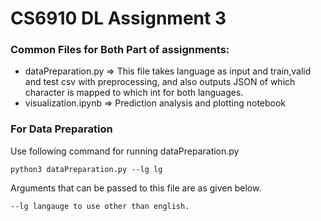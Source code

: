 # CS6910 DL Assignment 3

### Common Files for Both Part of assignments:
- dataPreparation.py => This file takes language as input and train,valid and test csv with preprocessing, and also outputs JSON of which character is mapped to which int for both languages.
- visualization.ipynb => Prediction analysis and plotting notebook
### For Data Preparation
Use following command for running dataPreparation.py

```commandline
python3 dataPreparation.py --lg lg
```

Arguments that can be passed to this file are as given below.
```commandline
--lg langauge to use other than english.
```